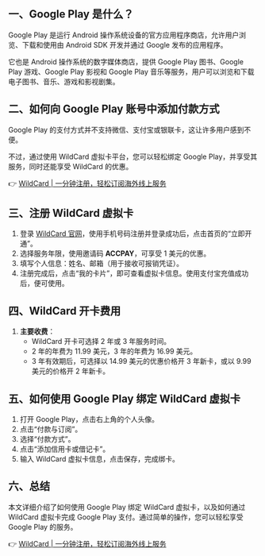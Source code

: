 ## 一、Google Play 是什么？

Google Play 是运行 Android 操作系统设备的官方应用程序商店，允许用户浏览、下载和使用由 Android SDK 开发并通过 Google 发布的应用程序。

它也是 Android 操作系统的数字媒体商店，提供 Google Play 图书、Google Play 游戏、Google Play 影视和 Google Play 音乐等服务，用户可以浏览和下载电子图书、音乐、游戏和影视剧集。

## 二、如何向 Google Play 账号中添加付款方式

Google Play 的支付方式并不支持微信、支付宝或银联卡，这让许多用户感到不便。

不过，通过使用 WildCard 虚拟卡平台，您可以轻松绑定 Google Play，并享受其服务，同时还能享受 WildCard 的优惠。

👉 [WildCard | 一分钟注册，轻松订阅海外线上服务](https://bit.ly/bewildcard)

## 三、注册 WildCard 虚拟卡

1. 登录 [WildCard 官网](https://bit.ly/bewildcard)，使用手机号码注册并登录成功后，点击首页的“立即开通”。
2. 选择服务年限，使用邀请码 **ACCPAY**，可享受 1 美元的优惠。
3. 填写个人信息：姓名、邮箱（用于接收可报销凭证）。
4. 注册完成后，点击“我的卡片”，即可查看虚拟卡信息。使用支付宝充值成功后，便可使用。

## 四、WildCard 开卡费用

1. **主要收费**：
   - WildCard 开卡可选择 2 年或 3 年服务时间。
   - 2 年的年费为 11.99 美元，3 年的年费为 16.99 美元。
   - 3 年有效期后，可选择以 14.99 美元的优惠价格开 3 年新卡，或以 9.99 美元的价格开 2 年新卡。

## 五、如何使用 Google Play 绑定 WildCard 虚拟卡

1. 打开 Google Play，点击右上角的个人头像。
2. 点击“付款与订阅”。
3. 选择“付款方式”。
4. 点击“添加信用卡或借记卡”。
5. 输入 WildCard 虚拟卡信息，点击保存，完成绑卡。

## 六、总结

本文详细介绍了如何使用 Google Play 绑定 WildCard 虚拟卡，以及如何通过 WildCard 虚拟卡完成 Google Play 支付。通过简单的操作，您可以轻松享受 Google Play 的服务。

👉 [WildCard | 一分钟注册，轻松订阅海外线上服务](https://bit.ly/bewildcard)